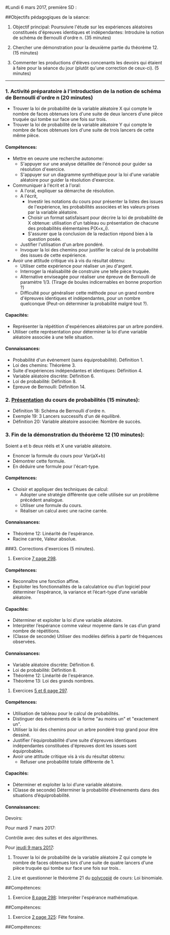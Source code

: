 #Lundi 6 mars 2017, première SD :

##Objectifs pédagogiques de la séance:

1. Objectif principal: Poursuivre l'étude sur les expériences aléatoires constitueés d'épreuves identiques et indépendantes:
Introduire la notion de schéma de Bernoulli d'ordre n.
(35 minutes)

1. Chercher une démonstration pour la deuxième partie du théorème 12.
(15 minutes)

1. Commenter les productions d'élèves concenants les devoirs qui étaient à faire pour la séance du jour (plutôt qu'une correction de ceux-ci).
(5 minutes)

---

### 1. Activité préparatoire à l'introduction de la notion de schéma de Bernoulli d'ordre n (20 minutes)

  - Trouver la loi de probabilité de la variable aléatoire X qui compte le nombre de faces obtenues lors d'une suite de deux lancers d'une pièce truquée qui tombe sur face une fois sur trois.
  - Trouver la loi de probabilité de la variable aléatoire Y qui compte le nombre de faces obtenues lors d'une suite de trois lancers de cette même pièce.

#### Compétences:

  - Mettre en oeuvre une recherche autonome:
    - S'appuyer sur une analyse détaillée de l'énoncé pour guider sa résolution d'exercice.
    - S'appuyer sur un diagramme synthétique pour la  loi d'une variable aléatoire pour guider la résolution d'exercice.
  - Communiquer à l'écrit et à l'oral:
    - A l'oral, expliquer sa démarche de résolution.
    - A l'écrit,
      - Investir les notations du cours pour présenter la listes des issues de l'expérience, les probabilités associées et les valeurs prises par la variable aléatoire.
      - Choisir un format satisfaisant pour décrire la loi de probabilité de X obtenue: utilisation d'un tableau ou présentation de chacune des probabilités élémentaires P(X=x_i).
      - S'assurer que la conclusion de la redaction répond bien à la question posée.
    - Justifier l'utilisation d'un arbre pondéré.   
    - Invoquer la loi des chemins pour justifier le calcul de la probabilité des issues de cette expérience.
  - Avoir une attitude critique vis à vis du résultat obtenu:
    - Utiliser cette expérience pour réaliser un jeu d'argent.
    - Interroger la réalisabilité de construire une telle pièce truquée.
    - Alternative enviseagée pour réaliser une épreuve de Bernoulli de paramètre 1/3. (Tirage de boules indicernables en bonne proportion ?)
    - Difficulté pour généraliser cette méthode pour un grand nombre d'épreuves identiques et indépendantes, pour un nombre quelconque (Peut-on déterminer la probabilité malgré tout ?).


#### Capacités:

  - Représenter la répétition d'expériences aléatoires par un arbre pondéré.
  - Utiliser cette représentation pour déterminer la loi d’une variable aléatoire associée à une telle situation.

#### Connaissances:

  - Probabilité d'un événement (sans équiprobabilité). Définition 1.
  - Loi des chemins: Théorème 3.
  - Suite d'expériences indépendantes et identiques: Définition 4.
  - Variable aléatoire discrète: Définition 6.
  - Loi de probabilité: Définition 8.
  - Epreuve de Bernoulli: Définition 14.    

### 2. [Présentation](https://github.com/EdisonLorgues1SD1617/Math1SD1617/raw/master/Donn%C3%A9es/Chapitres/6.%20Probabilit%C3%A9s/Pr%C3%A9sentation/Probabilit%C3%A9s.pdf) du cours de probabilités (15 minutes):

  - Définition 18: Schéma de Bernoulli d'ordre n.
  - Exemple 19: 3 Lancers successifs d'un dé équilibré.
  - Définition 20: Variable aléatoire associée: Nombre de succès.

### 3. Fin de la démonstration du théorème 12 (10 minutes):

 Soient a et b deux rééls et X une variable aléatoire.
  - Enoncer la formule du cours pour Var(aX+b)
  - Démontrer cette formule.
  - En déduire une formule pour l'écart-type.

#### Compétences:

  - Choisir et appliquer des techniques de calcul:
    - Adopter une stratégie différente que celle utilisée sur un problème précédent analogue.
    - Utiliser une formule du cours.
    - Réaliser un calcul avec une racine carrée.

#### Connaissances:

  - Théorème 12: Linéarité de l'espérance.
  - Racine carrée, Valeur absolue.

###3. Corrections d'exercices (5 minutes).

1. Exercice [7 page 298](https://raw.githubusercontent.com/EdisonLorgues1SD1617/Math1SD1617/master/Donn%C3%A9es/Chapitres/6.%20Probabilit%C3%A9s/Images/7-8p298.png).

#### Compétences:

  - Reconnaître une fonction affine.
  - Exploiter les fonctionnalités de la calculatrice ou d’un logiciel pour déterminer l’espérance, la variance et l’écart-type d’une variable aléatoire.

#### Capacités:

  - Déterminer et exploiter la loi d’une variable aléatoire.
  - Interpréter l’espérance comme valeur moyenne dans le cas d’un grand nombre de répétitions.
  - (Classe de seconde) Utiliser des modèles définis à partir de fréquences observées.

#### Connaissances:

  - Variable aléatoire discrète: Définition 6.
  - Loi de probabilité: Définition 8.
  - Théorème 12: Linéarité de l'espérance.
  - Théorème 13: Loi des grands nombres.

1. Exercices [5 et 6 page 297](https://raw.githubusercontent.com/EdisonLorgues1SD1617/Math1SD1617/master/Donn%C3%A9es/Chapitres/6.%20Probabilit%C3%A9s/Images/4-6p297.png).

#### Compétences:
  - Utilisation de tableau pour le calcul de probabilités.
  - Distinguer des événements de la forme "au moins un" et "exactement un".
  - Utiliser la loi des chemins pour un arbre pondéré trop grand pour être dessiné.
  - Justifier l'équiprobabilité d'une suite d'épreuves identiques indépendantes constituées d'épreuves dont les issues sont équiprobables.
  - Avoir une attitude critique vis à vis du résultat obtenu:
    - Refuser une probabilité totale différente de 1.

#### Capacités:
  - Déterminer et exploiter la loi d’une variable aléatoire.
  - (Classe de seconde) Déterminer la probabilité d’événements dans des situations d’équiprobabilité.  

#### Connaissances:

Devoirs:

Pour mardi 7 mars 2017:

Contrôle avec des suites et des algorithmes.

Pour [jeudi 9 mars 2017](https://github.com/EdisonLorgues1SD1617/Devoirs/issues/48):

1. Trouver la loi de probabilité de la variable aléatoire Z qui compte le nombre de faces obtenues lors d'une suite de quatre lancers d'une pièce truquée qui tombe sur face une fois sur trois..

1. Lire et questionner le théorème 21 du [polycopié](https://github.com/EdisonLorgues1SD1617/Math1SD1617/blob/master/Donn%C3%A9es/Chapitres/6.%20Probabilit%C3%A9s/Polycopie/Probabilit%C3%A9s.pdf) de cours: Loi binomiale.

##Compétences:

1. Exercice [8 page 298](https://raw.githubusercontent.com/EdisonLorgues1SD1617/Math1SD1617/master/Donn%C3%A9es/Chapitres/6.%20Probabilit%C3%A9s/Images/7-8p298.png): Interpréter l'espérance mathématique.

##Compétences:

1. Exercice [2 page 325](https://raw.githubusercontent.com/EdisonLorgues1SD1617/Math1SD1617/master/Donn%C3%A9es/Chapitres/6.%20Probabilit%C3%A9s/Images/2p325.png): Fête foraine.

##Compétences:
